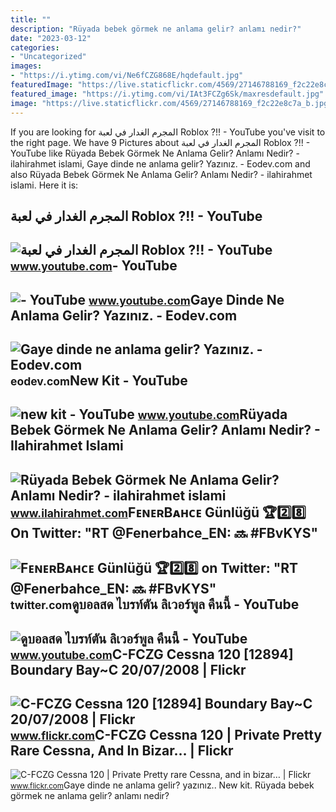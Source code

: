 ```yaml
---
title: ""
description: "Rüyada bebek görmek ne anlama gelir? anlamı nedir?"
date: "2023-03-12"
categories:
- "Uncategorized"
images:
- "https://i.ytimg.com/vi/Ne6fCZG868E/hqdefault.jpg"
featuredImage: "https://live.staticflickr.com/4569/27146788169_f2c22e8c7a_b.jpg"
featured_image: "https://i.ytimg.com/vi/IAt3FCZg6Sk/maxresdefault.jpg"
image: "https://live.staticflickr.com/4569/27146788169_f2c22e8c7a_b.jpg"
---
```


If you are looking for المجرم الغدار في لعبة Roblox ?!! - YouTube you've visit to the right page. We have 9 Pictures about المجرم الغدار في لعبة Roblox ?!! - YouTube like Rüyada Bebek Görmek Ne Anlama Gelir? Anlamı Nedir? - ilahirahmet islami, Gaye dinde ne anlama gelir? Yazınız. - Eodev.com and also Rüyada Bebek Görmek Ne Anlama Gelir? Anlamı Nedir? - ilahirahmet islami. Here it is:

المجرم الغدار في لعبة Roblox ?!! - YouTube
------------------------------------------

 ![المجرم الغدار في لعبة Roblox ?!! - YouTube](https://i.ytimg.com/vi/-Hx40fcZg0U/maxresdefault.jpg) <small>www.youtube.com</small>- YouTube
---------

 ![- YouTube](https://i.ytimg.com/vi/IAt3FCZg6Sk/maxresdefault.jpg) <small>www.youtube.com</small>Gaye Dinde Ne Anlama Gelir? Yazınız. - Eodev.com
------------------------------------------------

 ![Gaye dinde ne anlama gelir? Yazınız. - Eodev.com](https://tr-static.eodev.com/files/d68/d2f62034f1b0d840600a35f282ed356f.jpg) <small>eodev.com</small>New Kit - YouTube
-----------------

 ![new kit - YouTube](https://i.ytimg.com/vi/FcZg0gx7hNg/maxresdefault.jpg) <small>www.youtube.com</small>Rüyada Bebek Görmek Ne Anlama Gelir? Anlamı Nedir? - Ilahirahmet Islami
-----------------------------------------------------------------------

 ![Rüyada Bebek Görmek Ne Anlama Gelir? Anlamı Nedir? - ilahirahmet islami](https://www.ilahirahmet.com/wp-content/uploads/2015/11/Rüyada-Bebek-Görmek-Ne-Anlama-Gelir.jpg) <small>www.ilahirahmet.com</small>FᴇɴᴇʀBᴀʜᴄᴇ Günlüğü 🏆2️⃣8️⃣ On Twitter: "RT @Fenerbahce\_EN: 🔜 #FBvKYS"
----------------------------------------------------------------------

 ![FᴇɴᴇʀBᴀʜᴄᴇ Günlüğü 🏆2️⃣8️⃣ on Twitter: "RT @Fenerbahce_EN: 🔜 #FBvKYS"](https://pbs.twimg.com/media/Fbj9rFwXEAAkZLe.jpg) <small>twitter.com</small>ดูบอลสด ไบรท์ตัน ลิเวอร์พูล คืนนี้ - YouTube
--------------------------------------------

 ![ดูบอลสด ไบรท์ตัน ลิเวอร์พูล คืนนี้ - YouTube](https://i.ytimg.com/vi/Ne6fCZG868E/hqdefault.jpg) <small>www.youtube.com</small>C-FCZG Cessna 120 \[12894\] Boundary Bay~C 20/07/2008 | Flickr
--------------------------------------------------------------

 ![C-FCZG Cessna 120 [12894] Boundary Bay~C 20/07/2008 | Flickr](https://live.staticflickr.com/4569/27146788169_f2c22e8c7a_b.jpg) <small>www.flickr.com</small>C-FCZG Cessna 120 | Private Pretty Rare Cessna, And In Bizar… | Flickr
----------------------------------------------------------------------

 ![C-FCZG Cessna 120 | Private Pretty rare Cessna, and in bizar… | Flickr](https://live.staticflickr.com/4092/5066677558_c4266505f9.jpg) <small>www.flickr.com</small>Gaye dinde ne anlama gelir? yazınız.. New kit. Rüyada bebek görmek ne anlama gelir? anlamı nedir?
